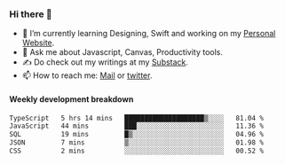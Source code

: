 ### Hi there 👋

- 🌱 I’m currently learning Designing, Swift and working on my [Personal Website](https://kvaishak.com/).
- 💬 Ask me about Javascript, Canvas,  Productivity tools. 
- :writing_hand: Do check out my writings at my [Substack](https://kvaishak.substack.com/).
- 📫 How to reach me: [Mail](mailto:vaishak.kaippanchery@gmail.com) or [twitter](https://twitter.com/kvaishack).


#### Weekly development breakdown

<!--START_SECTION:waka-->

```txt
TypeScript   5 hrs 14 mins   ████████████████████▒░░░░   81.04 %
JavaScript   44 mins         ███░░░░░░░░░░░░░░░░░░░░░░   11.36 %
SQL          19 mins         █▒░░░░░░░░░░░░░░░░░░░░░░░   04.96 %
JSON         7 mins          ▒░░░░░░░░░░░░░░░░░░░░░░░░   01.98 %
CSS          2 mins          ░░░░░░░░░░░░░░░░░░░░░░░░░   00.52 %
```

<!--END_SECTION:waka-->
